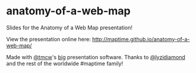 anatomy-of-a-web-map
====================

Slides for the Anatomy of a Web Map presentation!

View the presentation online here: http://maptime.github.io/anatomy-of-a-web-map/

Made with [@tmcw](https://github.com/tmcw)'s [big](http://macwright.org/big/) presentation software. Thanks to [@lyzidiamond](https://github.com/lyzidiamond) and the rest of the worldwide #maptime family! 
